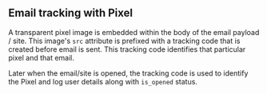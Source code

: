 ## Email tracking with Pixel

A transparent pixel image is embedded within the body of the email payload / site.
This image's `src` attribute is prefixed with a tracking code that is created before
email is sent. This tracking code identifies that particular pixel and that email.

Later when the email/site is opened, the tracking code is used to identify the Pixel
and log user details along with `is_opened` status.
